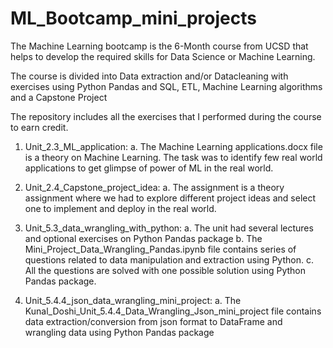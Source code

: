 # ML_Bootcamp_mini_projects

The Machine Learning bootcamp is the 6-Month course from UCSD that helps to develop the required skills for Data Science or Machine Learning.

The course is divided into Data extraction and/or Datacleaning with exercises using Python Pandas and SQL, ETL, Machine Learning algorithms and a Capstone Project

The repository includes all the exercises that I performed during the course to earn credit.

1. Unit_2.3_ML_application:
   a. The Machine Learning applications.docx file is a theory on Machine Learning. The task was to identify few real world applications to get glimpse of power of ML in the real world.
 
2. Unit_2.4_Capstone_project_idea:
   a. The assignment is a theory assignment where we had to explore different project ideas and select one to implement and deploy in the real world.
   
3. Unit_5.3_data_wrangling_with_python:
   a. The unit had several lectures and optional exercises on Python Pandas package
   b. The Mini_Project_Data_Wrangling_Pandas.ipynb file contains series of questions related to data manipulation and extraction using Python.
   c. All the questions are solved with one possible solution using Python Pandas package.
   
4. Unit_5.4.4_json_data_wrangling_mini_project:
   a. The Kunal_Doshi_Unit_5.4.4_Data_Wrangling_Json_mini_project file contains data extraction/conversion from json format to DataFrame and wrangling data using Python Pandas package
   
